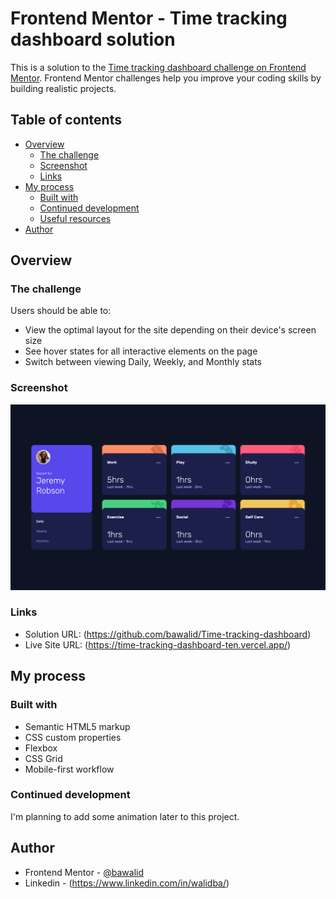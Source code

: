 # Frontend Mentor - Time tracking dashboard solution

This is a solution to the [Time tracking dashboard challenge on Frontend Mentor](https://www.frontendmentor.io/challenges/time-tracking-dashboard-UIQ7167Jw). Frontend Mentor challenges help you improve your coding skills by building realistic projects. 

## Table of contents

- [Overview](#overview)
  - [The challenge](#the-challenge)
  - [Screenshot](#screenshot)
  - [Links](#links)
- [My process](#my-process)
  - [Built with](#built-with)
  - [Continued development](#continued-development)
  - [Useful resources](#useful-resources)
- [Author](#author)

## Overview

### The challenge

Users should be able to:

- View the optimal layout for the site depending on their device's screen size
- See hover states for all interactive elements on the page
- Switch between viewing Daily, Weekly, and Monthly stats

### Screenshot

![](./Screenshot.png)

### Links

- Solution URL: (https://github.com/bawalid/Time-tracking-dashboard)
- Live Site URL: (https://time-tracking-dashboard-ten.vercel.app/)

## My process

### Built with

- Semantic HTML5 markup
- CSS custom properties
- Flexbox
- CSS Grid
- Mobile-first workflow

### Continued development

I'm planning to add some animation later to this project.

## Author

- Frontend Mentor - [@bawalid](https://www.frontendmentor.io/profile/bawalid)
- Linkedin - (https://www.linkedin.com/in/walidba/)
